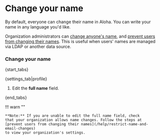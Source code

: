 # Change your name

By default, everyone can change their name in Aloha. You can write your name
in any language you'd like.

Organization administrators can [change anyone's name](/help/change-a-users-name), and
[prevent users from changing their names](/help/restrict-name-and-email-changes). This
is useful when users' names are managed via LDAP or another data source.

### Change your name

{start_tabs}

{settings_tab|profile}

1. Edit the **full name** field.

{end_tabs}

!!! warn ""

    **Note:** If you are unable to edit the full name field, check
    that your organization allows name changes. Follow the steps at
    [prevent users from changing their names](/help/restrict-name-and-email-changes)
    to view your organization's settings.
